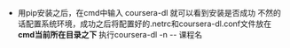 - 用pip安装之后，在cmd中输入 coursera-dl 就可以看到安装是否成功
不然的话配置系统环境，成功之后将配置好的.netrc和coursera-dl.conf文件放在**cmd当前所在目录之下**
执行coursera-dl -n -- 课程名
